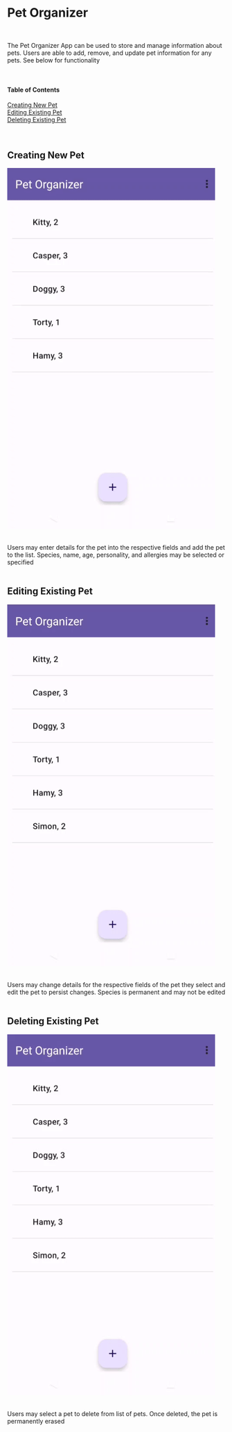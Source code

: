 # Pet Organizer

<br>

The Pet Organizer App can be used to store and manage information about pets. Users are able to add, remove, and update pet information for any pets.
See below for functionality

<br>

#### Table of Contents
[Creating New Pet](#creating-new-pet)<br>
[Editing Existing Pet](#editing-existing-pet)<br>
[Deleting Existing Pet](#deleting-existing-pet)<br>

<br>

<a name="creating-new-pet"/>

## Creating New Pet

![](images/pet-organizer-adding-pet.gif)

<br>
Users may enter details for the pet into the respective fields and add the pet to the list. 
Species, name, age, personality, and allergies may be selected or specified
<br><br>

<a name="editing-existing-pet"/>

## Editing Existing Pet

![](images/pet-organizer-editing-pet.gif)

<br>
Users may change details for the respective fields of the pet they select and edit the pet to persist changes. 
Species is permanent and may not be edited
<br><br>

<a name="deleting-existing-pet"/>

## Deleting Existing Pet

![](images/pet-organizer-delete-pet.gif)

<br>
Users may select a pet to delete from list of pets. Once deleted, the pet is permanently erased
<br>



